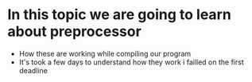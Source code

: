 # In this topic we are going to learn about preprocessor

- How these are working while compiling our program
- It's took a few days to understand how they work i failled on the first deadline 

